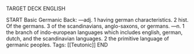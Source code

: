 TARGET DECK
ENGLISH

START
Basic
Germanic
Back: —adj. 1 having german characteristics. 2 hist. Of the germans. 3 of the scandinavians, anglo-saxons, or germans. —n. 1 the branch of indo-european languages which includes english, german, dutch, and the scandinavian languages. 2 the primitive language of germanic peoples.
Tags: [[Teutonic]]
END
